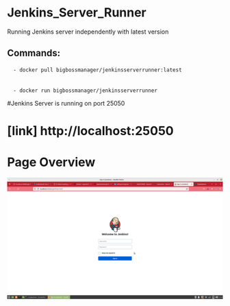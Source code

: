 # Jenkins_Server_Runner
 
 Running  Jenkins server independently with latest version

 ## Commands: 
 
      - docker pull bigbossmanager/jenkinsserverrunner:latest
    
   
      - docker run bigbossmanager/jenkinsserverrunner
    
    
  #Jenkins Server is running on port 25050
  # [link] http://localhost:25050
  
  # Page Overview
  
  ![Screenshot 2022-10-22 at 5 08 54 PM](JENKINS.png)


